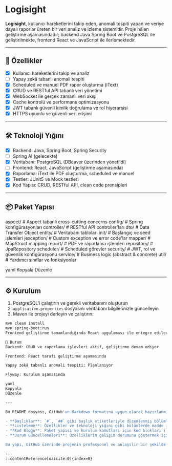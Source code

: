 # Logisight

**Logisight**, kullanıcı hareketlerini takip eden, anomali tespiti yapan ve veriye dayalı raporlar üreten bir veri analiz ve izleme sistemidir. Proje hâlen geliştirme aşamasındadır; backend Java Spring Boot ve PostgreSQL ile geliştirilmekte, frontend React ve JavaScript ile ilerlemektedir.

---

## 🚀 Özellikler

- [x] Kullanıcı hareketlerini takip ve analiz
- [ ] Yapay zekâ tabanlı anomali tespiti
- [x] Scheduled ve manuel PDF rapor oluşturma (iText)
- [x] CRUD ve RESTful API tabanlı veri yönetimi
- [x] WebSocket ile gerçek zamanlı veri akışı
- [x] Cache kontrolü ve performans optimizasyonu
- [x] JWT tabanlı güvenli kimlik doğrulama ve rol hiyerarşisi
- [x] HTTPS uyumlu ve güvenli veri erişimi

---

## 🛠 Teknoloji Yığını

- [x] Backend: Java, Spring Boot, Spring Security
- [ ] Spring AI (gelecekte)
- [x] Veritabanı: PostgreSQL (DBeaver üzerinden yönetildi)
- [ ] Frontend: React, JavaScript (geliştirme aşamasında)
- [x] Raporlama: iText ile PDF oluşturma, scheduled ve manuel
- [x] Testler: JUnit5 ve Mock testleri
- [x] Kod Yapısı: CRUD, RESTful API, clean code prensipleri

---

## 📦 Paket Yapısı

aspect/ # Aspect tabanlı cross-cutting concerns
config/ # Spring konfigürasyonları
controller/ # RESTful API controller'ları
dto/ # Data Transfer Object
entity/ # Veritabanı tabloları
init/ # Başlangıç ve seed işlemleri
jexception/ # Custom exception ve error code'lar
mapper/ # MapStruct mapping
report/ # PDF ve raporlama işlemleri
repository/ # JpaRepository
scheduler/ # Scheduled görevler
security/ # JWT, rol ve güvenlik konfigürasyonu
service/ # Business logic (abstract & concrete)
util/ # Yardımcı sınıflar ve fonksiyonlar

yaml
Kopyala
Düzenle

---

## ⚙️ Kurulum

1. PostgreSQL’i çalıştırın ve gerekli veritabanını oluşturun
2. `application.properties` dosyasını veritabanı bilgilerinizle güncelleyin
3. Maven ile projeyi derleyin ve çalıştırın:

```bash
mvn clean install
mvn spring-boot:run
Frontend geliştirme tamamlandığında React uygulaması ile entegre edilecektir

🔧 Durum
Backend: CRUD ve raporlama işlevleri aktif, geliştirme devam ediyor

Frontend: React tarafı geliştirme aşamasında

Yapay zekâ tabanlı anomali tespiti: Planlanıyor

Flyway: Kurulum aşamasında

yaml
Kopyala
Düzenle

---

Bu README dosyası, GitHub'un Markdown formatına uygun olarak hazırlanmıştır ve aşağıdaki özellikleri içerir:

- **Başlıklar**: `#`, `##` gibi başlık etiketleriyle düzenlenmiş bölümler
- **Listeleme**: Özellikler ve teknoloji yığını gibi bölümlerde madde işaretleri kullanılmıştır
- **Kod Bloğu**: Paket yapısı ve kurulum komutları için kod blokları (` ``` `) kullanılmıştır
- **Durum Güncellemeleri**: Özelliklerin gelişim durumunu göstermek için `[x]` ve `[ ]` işaretleri kullanılmıştır

Bu yapı, GitHub üzerinde projenin profesyonel ve anlaşılır bir şekilde sunulmasını sağlar. Eğer README dosyanıza görseller, badge'ler veya daha fazla detay eklemek istersen, bunu da sağlayabilirim.

---
::contentReference[oaicite:0]{index=0}
